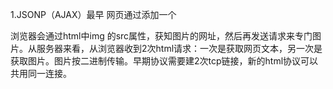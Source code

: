 1.JSONP（AJAX）最早
  网页通过添加一个<script>元素，向服务器请求JSON数据，这种做法不受同源政策限制；服务器收到请求后，将数据放在一个指定名字的回调函数里传回来。
  注意点：1.只支持get方法 2.调用失败没有状态码提示 3.存在安全隐患
  只要你请求的地址符合你的cookie的域名策略(cookie的domain属性)，那jsonp请求就会带上cookie
  支持跨域的三个标签：img、script、link

2.WebSocket (AJAX)
  WebSocket是一种通信协议，使用ws://（非加密）和wss://（加密）作为协议前缀。
  该协议不实行同源政策，只要服务器支持，就可以通过它进行跨源通信。
  WebSocket根本不附属于同源策略，而且它本身就有意被设计成可以跨域的一个手段。
  由于历史原因，跨域检测一直是由浏览器端来做，但是WebSocket出现以后，
  对于WebSocket的跨域检测工作就交给了服务端，
  浏览器仍然会带上一个Origin跨域请求头，服务端则根据这个请求头判断此次跨域 WebSocket 请求是否合法


3.CORS (AJAX) 常用
  浏览器端发送：Origin字段;  
  跨域默认不携带cookie;   xhr.withCredentials = true  Access-Control-Allow-Credentials=true
  如果要发送Cookie，服务器Access-Control-Allow-Origin就不能设为星号，必须指定明确的、与请求网页一致的域名。同时，Cookie依然遵循同源政策，只有用服务器域名设置的Cookie才会上传，其他域名的Cookie并不会上传。
  
  简单请求+非简单请求
  非简单请求需要前端预检，浏览器主动发出OPTIONS请求 
  Access-Control-Request-Method Access-Control-Request-Headers
  一旦服务器通过了"预检"请求，以后每次浏览器正常的CORS请求，就都跟简单请求一样，会有一个Origin头信息字段。服务器的回应，也都会有一个Access-Control-Allow-Origin头信息字段。

  低版本的浏览器，还是会先发送请求，根据服务器是否支持来决定请求状态。

4.http proxy  --webpack-dev-server
  target: 'http://127.0.0.1:3001' // 自动加上请求目标
  changeOrigin: true // 走代理走跨域，node中间件代理
  ws: true // websocket
  pathReweite: // 重写请求路径
  在本地通过nodejs 启动一个微型服务,然后我们先请求我们的微型服务, 微型服务是服务端, 服务端**代我们去请求我们想要的跨域地址, 因为服务端是不受同源策略**的限制的, 具体到开发中,打包工具webpack集成了代理的功能,可以采用配置webpack的方式进行解决, 但是这种仅限于 本地开发期间, 等项目上线时,还是需要另择代理 nginx

5.nginx反向代理 proxy服务器  服务器请求服务器不存在跨域
  server {
    listen 80;
    serveer_name;
    location {
      proxy_pass
      proxy_cookie_demo
      add_header
    }

  }

6.postMessage（跨文档通信API）
  otherWindow.postMessage(message, targetOrigin, [transfer])
  
  localStorage解决跨域问题：postMessage
  postMessage(data,origin) + iframe  / src
  ifram.contentWindow.postMessage(data,origin)
  window.onmessage

7. doucument.domain + iframe 同一个主域不同子域之间的操作

8. window.name + iframe // location.hash+iframe  
  //A和C同源 A和B不同源
  iframe.src = '' // 先把地址重新指向同源中
  iframe.contentWindow.name

9. 修改host文件

cookie：
1.特定域名最多生成20个
2.最大存储4k
3.安全性问题 csrf

会话cookie 和 持久cookie
  会话：max-age expires 退出浏览器自动删除
  持久：存储在硬盘

工作机制：
  设置了过期时间，如果cookie没有过期，关闭浏览器后重新打开 cookie不会销毁，存储在硬盘
  没有设置过期时间，会话结束就是小，存储在内存
  服务器设置set-cookie：id=“123”；domain:"xxx.com";HTTPOnly;samesite;
  domain: Cookie的所属域名为一级域名
  httponly:后台设置通过js脚本将无法读取到cookie信息，document.cookie（避免xss攻击）
  samesite:后台设置是否携带第三方cookie，三个值：strict，lax，none （csrf已死）
      strict：完全禁止第三方 Cookie，跨站点时都不会发送 Cookie， URL与请求目标一致，才会带上 Cookie。
      lax：get请求可以
      none：网站可以选择显式关闭SameSite属性，将其设为None。不过，前提是必须同时设置Secure属性！
  secure:只能通过https传输
  max-age expires
  signed：是否加密（避免csrf攻击）
  path: 设置路由



跨域（1）两个网页一级域名相同，只是二级域名不同
        浏览器允许通过设置document.domain共享 Cookie。（只适用于 Cookie 和 iframe 窗口）
    （2）服务器设置domain，指定Cookie的所属域名为一级域名：
        Set-Cookie: key=value; domain=.example.com;

cookie：存储会话id sessionID
      如果不支持cookie：在http的header请求头中携带token authorization 

xss
  cookie：HTTPOnly（只能用于http传输，不能被js获取）
  绝大多数集成框架vue、react都可以解决xss攻击，同时也可以配置csp白名单解决

网页安全策略CSP白名单： content-security-policy 
  script-src和object-src是必设的，除非设置了default-src
  connect-src 页面中js能够通过（xhr、websocket）与那些服务器通信
  sript-src 页面能加载哪里的js   (字符串可以作为代码执行)
  frame-src
  font-src
  form-action

前端存储基本都收受同源策略影响
  字符串
    cookie
    localstorage：键值对存储，localStorage.setItem('myName', 'Semlinker')
    seesionsotrage

  indexedDB：对象存储,支持字符串二进制数据
  *webSQL：h5已放弃
  IE: userData,globalStorage

  sessionStorage用于本地存储一个会话（session）中的数据，这些数据只有在同一个会话中的页面才能访问
  并且当会话结束后数据也随之销毁。因此sessionStorage不是一种持久化的本地存储，仅仅是会话级别的存储。只允许同一窗口访问。
  而localStorage用于持久化的本地存储，除非主动删除数据，否则数据是永远不会过期的。同源可以读取并修改localStorage数据。


form表单提交没有跨域问题，form表单是将数据提交给了b页面。a页面并没有读取b页面中的内容。


cdn挂掉了咋办：
<script src="http://cdn.static.runoob.com/libs/jquery/1.10.2/jquery.min.js"></script>
<script>window.jQuery || document.write('<script src="js/vendor/jquery-1.10.2.min.js"><\/script>')</script>

浏览器会通过html中img 的src属性，获知图片的网址，然后再发送请求来专门图片。从服务器来看，从浏览器收到2次html请求：一次是获取网页文本，另一次是获取图片。图片按二进制传输。早期协议需要建2次tcp链接，新的html协议可以共用同一连接。